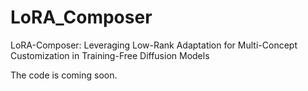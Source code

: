 # LoRA_Composer
LoRA-Composer: Leveraging Low-Rank Adaptation for Multi-Concept Customization in Training-Free Diffusion Models

The code is coming soon.
